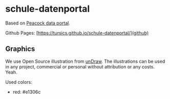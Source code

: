 # schule-datenportal

Based on [Peacock data portal](https://github.com/opendata-guru/peacock-user-ui).

Github Pages: [https://tursics.github.io/schule-datenportal/](github)

## Graphics

We use Open Source illustration from [unDraw](https://undraw.co/).
The illustrations can be used in any project, commercial or personal without attribution or any costs.
Yeah.

Used colors:

- red: #e1306c
